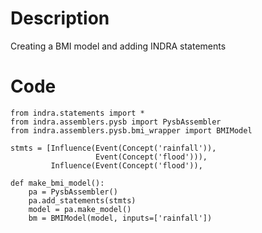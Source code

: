 # Description
Creating a BMI model and adding INDRA statements

# Code
```
from indra.statements import *
from indra.assemblers.pysb import PysbAssembler
from indra.assemblers.pysb.bmi_wrapper import BMIModel

stmts = [Influence(Event(Concept('rainfall')),
                   Event(Concept('flood'))),
         Influence(Event(Concept('flood')),

def make_bmi_model():
    pa = PysbAssembler()
    pa.add_statements(stmts)
    model = pa.make_model()
    bm = BMIModel(model, inputs=['rainfall'])

```

